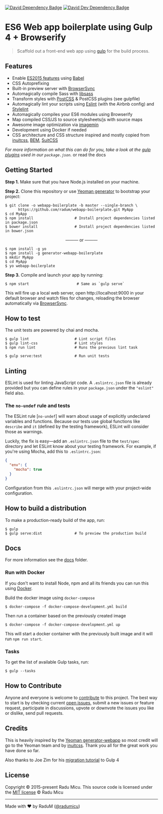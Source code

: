 [![David Dependency Badge](https://david-dm.org/radum/webapp-boilerplate/status.svg)](https://david-dm.org/radum/webapp-boilerplate) [![David Dev Dependency Badge](https://david-dm.org/radum/webapp-boilerplate/dev-status.svg)](https://david-dm.org/radum/webapp-boilerplate?type=dev)

# ES6 Web app boilerplate using Gulp 4 + Browserify

> Scaffold out a front-end web app using [gulp](http://gulpjs.com/) for the build process.

## Features

* Enable [ES2015 features](https://babeljs.io/docs/learn-es2015/) using [Babel](https://babeljs.io)
* CSS Autoprefixing
* Built-in preview server with [BrowserSync](https://www.browsersync.io/)
* Automagically compile Sass with [libsass](http://libsass.org)
* Transform styles with [PostCSS](http://postcss.org/) & PostCSS plugins (see gulpfile)
* Automagically lint your scripts using [Eslint](http://eslint.org/) (with the Airbnb config) and [Stylelint](http://stylelint.io/)
* Automagically compiles your ES6 modules using Browserify
* Map compiled CSS/JS to source stylesheets/js with source maps
* Awesome image optimization via [imagemin](https://github.com/imagemin/imagemin)
* Development using Docker if needed
* CSS architecture and CSS structure inspired and mostly copied from [inuitcss](https://github.com/inuitcss/inuitcss), [BEM](http://getbem.com/), [SuitCSS](https://github.com/suitcss)

*For more information on what this can do for you, take a look at the [gulp plugins](package.json) used in our `package.json`.* or read the docs

## Getting Started

**Step 1.** Make sure that you have Node.js installed on your machine.

**Step 2.** Clone this repository or use [Yeoman generator](https://github.com/radum/webapp-boilerplate/tree/generator-webapp-boilerplate) to bootstrap your project:

```
$ git clone -o webapp-boilerplate -b master --single-branch \
      https://github.com/radum/webapp-boilerplate.git MyApp
$ cd MyApp
$ npm install                   # Install project dependencies listed in package.json
$ bower install                 # Install project dependencies listed in bower.json
```

<p align="center">——— or ———</p>

```
$ npm install -g yo
$ npm install -g generator-webapp-boilerplate
$ mkdir MyApp
$ cd MyApp
$ yo webapp-boilerplate
```

**Step 3.** Compile and launch your app by running:

```
$ npm start                      # Same as `gulp serve`
```

This will fire up a local web server, open http://localhost:9000 in your default browser and watch files for changes, reloading the browser automatically via [BrowserSync](https://www.browsersync.io/).

## How to test

The unit tests are powered by chai and mocha.

```
$ gulp lint                     # Lint script files
$ gulp lint-css                 # Lint styles
$ npm run lint                  # Runs the previous lint task

$ gulp serve:test               # Run unit tests
```

## Linting

ESLint is used for linting JavaScript code. A `.eslintrc.json` file is already provided but you can define rules in your `package.json` under the `"eslint"` field also.

### The `no-undef` rule and tests

The ESLint rule [`no-undef`] will warn about usage of explicitly undeclared variables and functions. Because our tests use global functions like `describe` and `it` (defined by the testing framework), ESLint will consider those as warnings.

Luckily, the fix is easy—add an `.eslintrc.json` file to the `test/spec` directory and let ESLint know about your testing framework. For example, if you're using Mocha, add this to `.eslintrc.json`:

```json
{
  "env": {
    "mocha": true
  }
}
```

Configuration from this `.eslintrc.json` will merge with your project-wide configuration.

## How to build a distribution

To make a production-ready build of the app, run:

```
$ gulp
$ gulp serve:dist               # To preview the production build
```

## Docs

For more information see the [docs](docs) folder.

### Run with Docker

If you don't want to install Node, npm and all its friends you can run this using [Docker](https://www.docker.com/).

Build the docker image using `docker-compose`

```
$ docker-compose -f docker-compose-development.yml build
```

Then run a container based on the previously created image

```
$ docker-compose -f docker-compose-development.yml up
```

This will start a docker container with the previously built image and it will run `npm run start`.

### Tasks

To get the list of available Gulp tasks, run:

```
$ gulp --tasks
```

## How to Contribute

Anyone and everyone is welcome to [contribute](CONTRIBUTING.md) to this project. The best way to start is by checking current [open issues](https://github.com/radum/webapp-boilerplate/issues), submit a new issues or feature request, participate in discussions, upvote or downvote the issues you like or dislike, send pull requests.

## Credits

This is heavily inspired by the [Yeoman generator-webapp](https://github.com/yeoman/generator-webapp) so most credit will go to the Yeoman team and by [inuitcss](https://github.com/inuitcss/inuitcss). Thank you all for the great work you have done so far.

Also thanks to Joe Zim for his [migration tutorial](https://www.joezimjs.com/javascript/complete-guide-upgrading-gulp-4/) to Gulp 4

## License

Copyright © 2015-present Radu Micu. This source code is licensed under the [MIT license](https://opensource.org/licenses/MIT) © Radu Micu

---
Made with ♥ by RaduM ([@radumicu](http://twitter.com/radumicu))
